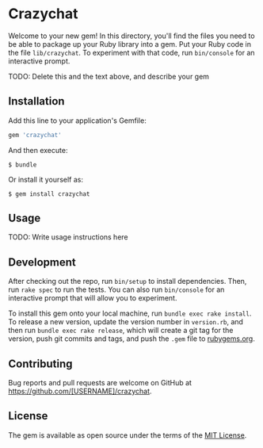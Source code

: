 # Crazychat

Welcome to your new gem! In this directory, you'll find the files you need to be able to package up your Ruby library into a gem. Put your Ruby code in the file `lib/crazychat`. To experiment with that code, run `bin/console` for an interactive prompt.

TODO: Delete this and the text above, and describe your gem

## Installation

Add this line to your application's Gemfile:

```ruby
gem 'crazychat'
```

And then execute:

    $ bundle

Or install it yourself as:

    $ gem install crazychat

## Usage

TODO: Write usage instructions here

## Development

After checking out the repo, run `bin/setup` to install dependencies. Then, run `rake spec` to run the tests. You can also run `bin/console` for an interactive prompt that will allow you to experiment.

To install this gem onto your local machine, run `bundle exec rake install`. To release a new version, update the version number in `version.rb`, and then run `bundle exec rake release`, which will create a git tag for the version, push git commits and tags, and push the `.gem` file to [rubygems.org](https://rubygems.org).

## Contributing

Bug reports and pull requests are welcome on GitHub at https://github.com/[USERNAME]/crazychat.


## License

The gem is available as open source under the terms of the [MIT License](http://opensource.org/licenses/MIT).

